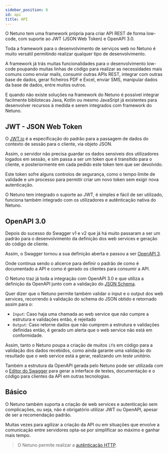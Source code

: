 ```yaml
---
sidebar_position: 6
id: api
title: API
---
```


O Netuno tem uma framework própria para criar API REST de forma low-code, com suporte ao JWT (JSON Web Token) e OpenAPI 3.0.

Toda a framework para o desenvolvimento de serviços web no Netuno é muito versátil permitindo realizar qualquer tipo de desenvolvimento.

A framework já trás muitas funcionalidades para o desenvolvimento low-code poupando muitas linhas de código para realizar as necessidades mais comuns como enviar mails, consumir outras APIs REST, integrar com outras base de dados, gerar ficheiros PDF e Excel, enviar SMS, manipular dados da base de dados, entre muitos outros.

E quando não existe soluções na framework do Netuno é possível integrar facilmente bibliotecas Java, Kotlin ou mesmo JavaSript já existentes para desenvolver recursos à medida e serem integrados com framework do Netuno.

## JWT - JSON Web Token

O [JWT.io](https://jwt.io/) é a especificação do padrão para a passagem de dados do contexto de sessão para o cliente, via objeto JSON.

Assim, o servidor não precisa guardar os dados sensíveis dos utilizadores logados em sessão, e sim passa a ser um token que é transitido para o cliente, e posteriormente em cada pedido este token tem que ser devolvido.

Este token sofre alguns controlos de segurança, como o tempo limite de validade e um processo para permitir criar um novo token sem exigir nova autenticação.

O Netuno tem integrado o suporte ao JWT, é simples e fácil de ser utilizado, funciona também integrado com os utilizadores e autênticação nativa do Netuno.

## OpenAPI 3.0

Depois do sucesso do Swagger v1 e v2 que já há muito passaram a ser um padrão para o desenvolvimento da definição dos web services e geração do código de cliente.

Assim, o Swagger tornou a sua definição aberta e passou a ser [OpenAPI 3](https://www.openapis.org/).

Onde continua sendo o alicerce para definir o padrão de como é documentado a API e como é gerado os clientes para consumir a API.

O Netuno traz já toda a integração com OpenAPI 3.0 e que utiliza a definição da OpenAPI junto com a validação do [JSON Schema](https://json-schema.org/).

Quer dizer que o Netuno permite também validar o input e o output dos web services, recorrendo à validação do schema do JSON obtido e retornado assim para o:

- `Input`: Caso haja uma chamada ao web service que não cumpre a estrutura e validações então, é rejeitado
- `Output`: Caso retorne dados que não cumprem a estrutura e validações definidas então, é gerado um alerta que o web service não está em conformidade.

Assim, tanto o Netuno poupa a criação de muitos `if`s em código para a validação dos dados recebidos, como ainda garante uma validação do resultado que o web service está a gerar, realizando um _teste unitário_.

Também a estrutura da OpenAPI gerada pelo Netuno pode ser utilizada com o [Editor do Swagger](https://editor.swagger.io/) para gerar a interface de testes, documentação e o código para clientes da API em outras tecnologias.

## Básico

O Netuno também suporta a criação de web services e autenticação sem complicações, ou seja, não é obrigatório utilizar JWT ou OpenAPI, apesar de ser a recomendação padrão.

Muitas vezes para agilizar a criação da API ou em situações que envolve a comunicação entre servidores opta-se por simplificar ao máximo e ganhar mais tempo.

> O Netuno permite realizar a [autênticação HTTP](https://developer.mozilla.org/pt-BR/docs/Web/HTTP/Authentication).


